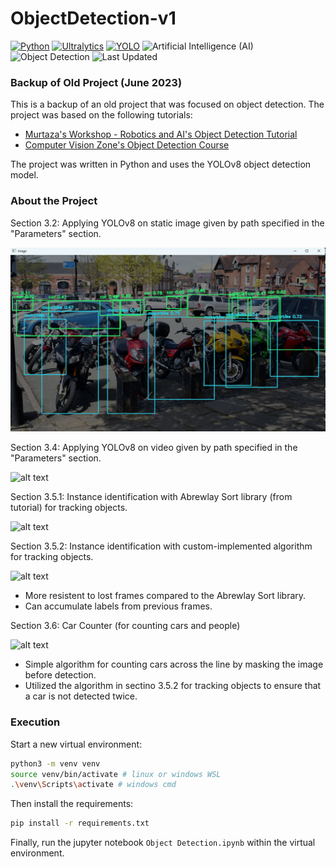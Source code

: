 # ObjectDetection-v1
[![Python](https://img.shields.io/badge/Python-3776AB.svg?logo=python&logoColor=white)](https://www.python.org/) 
[![Ultralytics](https://img.shields.io/badge/Ultralytics-00875A.svg?logo=ultralytics&logoColor=white)](https://github.com/ultralytics) 
[![YOLO](https://img.shields.io/badge/YOLO-FF69B4.svg?logo=yolo&logoColor=white)](https://github.com/ultralytics/yolov5)
![Artificial Intelligence (AI)](https://img.shields.io/badge/Artificial%20Intelligence%20(AI)-orange.svg?logo=ai&logoColor=white)
![Object Detection](https://img.shields.io/badge/Object%20Detection-EE4C2C.svg?logo=object-detection&logoColor=white)
![Last Updated](https://img.shields.io/badge/Last%20Updated-June%202023-green.svg)

### Backup of Old Project (June 2023)

This is a backup of an old project that was focused on object detection. The project was based on the following tutorials:

- [Murtaza's Workshop - Robotics and AI's Object Detection Tutorial](https://www.youtube.com/watch?v=WgPbbWmnXJ8&ab_channel=Murtaza%27sWorkshop-RoboticsandAI)
- [Computer Vision Zone's Object Detection Course](https://www.computervision.zone/courses/object-detection-course/)

The project was written in Python and uses the YOLOv8 object detection model.

### About the Project

Section 3.2: Applying YOLOv8 on static image given by path specified in the "Parameters" section.

![alt text](/docs/image.png)

Section 3.4: Applying YOLOv8 on video given by path specified in the "Parameters" section.

![alt text](/docs/vid1.gif)

Section 3.5.1: Instance identification with Abrewlay Sort library (from tutorial) for tracking objects.

![alt text](/docs/vid2.gif)

Section 3.5.2: Instance identification with custom-implemented algorithm for tracking objects.

![alt text](/docs/vid3.gif)

- More resistent to lost frames compared to the Abrewlay Sort library.
- Can accumulate labels from previous frames.

Section 3.6: Car Counter (for counting cars and people)

![alt text](/docs/vid4.gif)

- Simple algorithm for counting cars across the line by masking the image before detection.
- Utilized the algorithm in sectino 3.5.2 for tracking objects to ensure that a car is not detected twice.

### Execution

Start a new virtual environment:
```bash
python3 -m venv venv
source venv/bin/activate # linux or windows WSL
.\venv\Scripts\activate # windows cmd
```
Then install the requirements:
```bash
pip install -r requirements.txt
```
Finally, run the jupyter notebook `Object Detection.ipynb` within the virtual environment.

